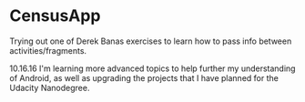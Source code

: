# CensusApp
Trying out one of Derek Banas exercises to learn how to pass info between activities/fragments.

10.16.16
I'm learning more advanced topics to help further my understanding of Android, as well as upgrading the projects that I have planned for the Udacity Nanodegree.
